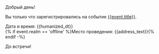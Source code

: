 Добрый день!

Вы только что зарегистрировались на событие [{{event.title}}]({{event_link}}).

Дата и время: {{humanized_dt}}<br>
{% if event.realm == 'offline' %}Место проведения: {{address_text}}{% endif -%}

До встречи!
